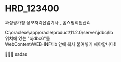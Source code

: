 # HRD_123400
 과정평가형 정보처리산업기사 _ 홈쇼핑회원관리

C:\oraclexe\app\oracle\product\11.2.0\server\jdbc\lib<br>
위치에 있는 "ojdbc6"를<br>
WebContent\WEB-INF\lib 안에 복사 붙여넣기 해야합니다!!<br>
 
💨💨💨
sadas